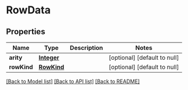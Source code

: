 # RowData
## Properties

Name | Type | Description | Notes
------------ | ------------- | ------------- | -------------
**arity** | [**Integer**](integer.md) |  | [optional] [default to null]
**rowKind** | [**RowKind**](RowKind.md) |  | [optional] [default to null]

[[Back to Model list]](../README.md#documentation-for-models) [[Back to API list]](../README.md#documentation-for-api-endpoints) [[Back to README]](../README.md)

